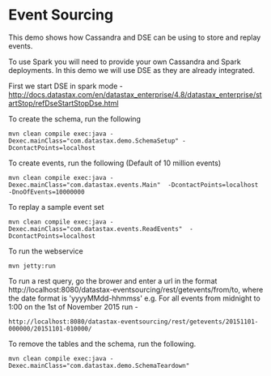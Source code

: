 Event Sourcing
========================

This demo shows how Cassandra and DSE can be using to store and replay events. 

To use Spark you will need to provide your own Cassandra and Spark deployments. In this demo we will use DSE as they are already integrated.

First we start DSE in spark mode - 
http://docs.datastax.com/en/datastax_enterprise/4.8/datastax_enterprise/startStop/refDseStartStopDse.html

To create the schema, run the following

	mvn clean compile exec:java -Dexec.mainClass="com.datastax.demo.SchemaSetup" -DcontactPoints=localhost
	
To create events, run the following (Default of 10 million events) 
	
	mvn clean compile exec:java -Dexec.mainClass="com.datastax.events.Main"  -DcontactPoints=localhost -DnoOfEvents=10000000
	
To replay a sample event set 

	mvn clean compile exec:java -Dexec.mainClass="com.datastax.events.ReadEvents"  -DcontactPoints=localhost
		
	
To run the webservice

	mvn jetty:run
	
To run a rest query, go the brower and enter a url in the format http://localhost:8080/datastax-eventsourcing/rest/getevents/from/to, 
where the date format is 'yyyyMMdd-hhmmss' e.g. For all events from midnight to 1:00 on the 1st of November 2015 run - 

	http://localhost:8080/datastax-eventsourcing/rest/getevents/20151101-000000/20151101-010000/

To remove the tables and the schema, run the following.

    mvn clean compile exec:java -Dexec.mainClass="com.datastax.demo.SchemaTeardown"
    
    

    